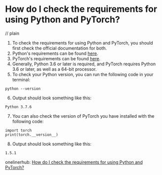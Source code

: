 # How do I check the requirements for using Python and PyTorch?
// plain

1. To check the requirements for using Python and PyTorch, you should first check the official documentation for both.
2. Python's requirements can be found [here](https://www.python.org/downloads/).
3. PyTorch's requirements can be found [here](https://pytorch.org/get-started/locally/).
4. Generally, Python 3.6 or later is required, and PyTorch requires Python 3.6 or later, as well as a 64-bit processor.
5. To check your Python version, you can run the following code in your terminal:
```
python --version
```
6. Output should look something like this:
```
Python 3.7.6
```
7. You can also check the version of PyTorch you have installed with the following code:
```
import torch
print(torch.__version__)
```
8. Output should look something like this:
```
1.5.1
```

onelinerhub: [How do I check the requirements for using Python and PyTorch?](https://onelinerhub.com/python-pytorch/how-do-i-check-the-requirements-for-using-python-and-pytorch)